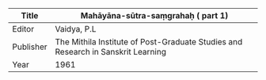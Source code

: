 |Title | Mahāyāna-sūtra-saṃgrahaḥ ( part 1) 
| --- | --- 
|Editor | Vaidya, P.L
|Publisher | The Mithila Institute of Post-Graduate Studies and Research in Sanskrit Learning
|Year | 1961